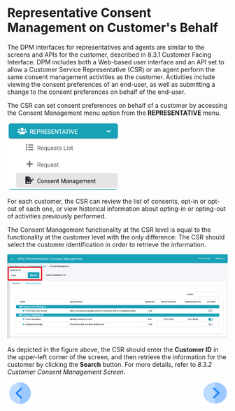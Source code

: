 # Representative Consent Management on Customer's Behalf

The DPM interfaces for representatives and agents are similar to the screens and APIs for the customer, described in 8.3.1 Customer Facing Interface. DPM includes both a Web-based user interface and an API set to allow a Customer Service Representative (CSR) or an agent perform the same consent management activities as the customer. Activities include viewing the consent preferences of an end-user, as well as submitting a change to the consent preferences on behalf of the end-user.

The CSR can set consent preferences on behalf of a customer by accessing the Consent Management menu option from the <b>REPRESENTATIVE</b> menu.

 ![image](/articles/DPM/images/Figure_68_Consent_Management_At_Representative_Menu.png)

For each customer, the CSR can review the list of consents, opt-in or opt-out of each one, or view historical information about opting-in or opting-out of activities previously performed.

The Consent Management functionality at the CSR level is equal to the functionality at the customer level with the only difference: The CSR should select the customer identification in order to retrieve the information.

 ![image](/articles/DPM/images/Figure_74_Consent_Management_Rep__CustID.png)

As depicted in the figure above, the CSR should enter the <b>Customer ID</b> in the upper-left corner of the screen, and then retrieve the information for the customer by clicking the <b>Search</b> button. For more details, refer to <i>8.3.2 Customer Consent Management Screen</i>. 

[![Previous](/articles/DPM/images/Previous.png)](/articles/DPM/08_Consent_Management/06_Customer_Consent_Management_Screen.md)[<img align="right" width="60" height="54" src="/articles/DPM/images/Next.png">](/articles/DPM/08_Consent_Management/08_Consent_Repository_History_Audit.md)
